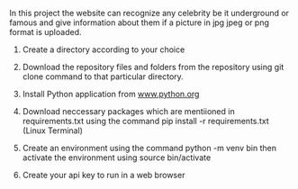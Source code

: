 In this project the website can recognize any celebrity be it underground or famous and give information about them if a picture in jpg jpeg or png format is uploaded.

1. Create a directory according to your choice

2. Download the repository files and folders from the repository using git clone command to that particular directory.

3. Install Python application from www.python.org

4. Download neccessary packages which are mentiioned in requirements.txt using the command pip install -r requirements.txt (Linux Terminal)

5. Create an environment using the command python -m venv bin then activate the environment using source bin/activate

6. Create your api key to run in a web browser 

